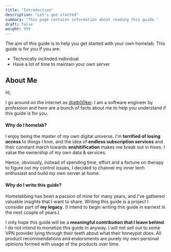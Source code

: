 ```yaml
---
title: "Introduction"
description: "Let's get started"
summary: "This page contains information about reading this guide."
draft: false
weight: 999
---
```


The aim of this guide is to help you get started with your own homelab.
This guide is for you if you are:

- Technically inclinded individual
- Have a lot of time to maintain your own server

## About Me

Hi,

I go around on the internet as [@atb00ker](https://github.com/atb00ker).
I am a software engineer by profession and here are a bunch of facts about me to help you understand if this guide is for you.

#### Why do I homelab?

I enjoy being the master of my own digital universe.
I'm **terrified of losing access** to things I love, and the idea of **endless subscription services** and their constant march towards **enshitification** makes me break out in hives. I value the ownership of my own data & services.

Hence, obviously, instead of spending time, effort and a fortune on therapy to figure out my control issues, I decided to channel my inner tech enthusiast and build my own server at home.

#### Why do I write this guide?

Homelabbing has been a passion of mine for many years, and I've gathered valuable insights that I want to share. Writing this guide is a project I consider part of **my legacy**. (I intend to begin writing this guide in earnest in the next couple of years.)

I only hope this guide will be a **meaningful contribution that I leave behind**. I do not intend to monetize this guide in anyway. I will not sell out to some VPN provider lying through their teeth about what their honeypot does. All product recommendations and endorsments are purely my own personal opinions formed with usage of the products over time.
